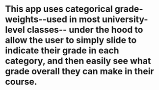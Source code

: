 # This app uses categorical grade-weights--used in most university-level classes-- under the hood to allow the user to simply slide to indicate their grade in each category, and then easily see what grade overall they can make in their course. 
